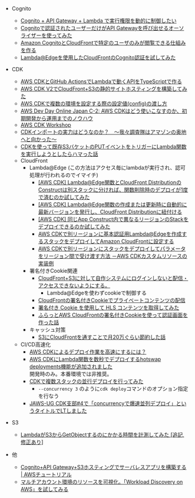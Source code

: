 * Cognito
  * [Cognito + API Gateway + Lambda で実行権限を動的に制御したい](https://blog.serverworks.co.jp/2021/12/22/125040)
  * [Cognitoで認証されたユーザーだけがAPI Gatewayを呼び出せるオーソライザーを使ってみた](https://dev.classmethod.jp/articles/api-gateway-cognito-authorizer/)
  * [Amazon CognitoとCloudFrontで特定のユーザのみが閲覧できる仕組みを作る
  ](https://tech.macloud.jp/entry/2022/05/13/144430)
  * [Lambda@Edgeを使用したCloudFrontのCognito認証を試してみた](https://dev.classmethod.jp/articles/cloud-front-cognito-auth/)
  
* CDK
  * [AWS CDKとGitHub ActionsでLambdaで動くAPIをTypeScriptで作る](https://tech.smartcamp.co.jp/entry/gh-action-and-cdk)
  * [AWS CDK V2でCloudFront+S3の静的サイトホスティングを構築してみた](https://dev.classmethod.jp/articles/i-tried-building-cloudfronts3-static-site-hosting-with-aws-cdk-v2/)
  * [AWS CDKで複数の環境を設定する際の設定値(config)の渡し方](https://dev.classmethod.jp/articles/aws-cdk-multi-environment-config/)
  * [AWS Dev Day Online Japan C-2: AWS CDKはどう使いこなすのか、初期開発から運用までのノウハウ](https://www.youtube.com/watch?v=xLrCEHEYcCM)
  * [AWS CDK Workshop](https://cdkworkshop.com/ja/)
  * [CDKインポートの実力はどうなのか？　〜我々調査隊はアマゾンの奥地へと向かった〜](https://tech.nri-net.com/entry/how_about_cdk_import)
  * [CDKを使って既存S3バケットのPUTイベントをトリガーにLambda関数を実行しようとしたらハマった話](https://dev.classmethod.jp/articles/cdk-s3notification-kick-lambda/)
  * CloudFront
    * Lambda@Edge (この方法はアクセス毎にlambdaが実行され、認可処理が行われるのでイマイチ)
      * [[AWS CDK] Lambda@Edge関数とCloudFront DistributionのConstructは別スタックに分ければ、関数削除時のデプロイが1度で済むのか試してみた](https://dev.classmethod.jp/articles/it-seems-better-to-divide-lambda-edgecloudfront-distribution-resources-into-separate-stacks/)
      * [[AWS CDK] Lambda@Edge関数の作成または更新時に自動的に最新バージョンを発行し、CloudFront Distributionに紐付ける](https://dev.classmethod.jp/articles/aws-cdk-i-tried-linking-lambda-edge-to-cloudfront-distribution/)
      * [[AWS CDK] 同じApp Construct内で異なるリージョンのStackをデプロイできるのか試してみた](https://dev.classmethod.jp/articles/aws-cdk-to-see-if-stacks-in-different-regions-can-be-deployed-in-the-same-app-construct/)
      * [AWS CDKで別リージョンに基本認証用Lambda@Edgeを作成するスタックをデプロイしてAmazon CloudFrontに設定する](https://tech.nri-net.com/entry/aws_cdk_cross_region_stack_deployment_lambda_edge)
      * [AWS CDKで別リージョンにスタックをデプロイしてパラメータをリージョン間で受け渡す方法 －AWS CDKカスタムリソースの実装例](https://tech.nri-net.com/entry/aws_cdk_cross_region_stack_deployment_method)
    * 署名付きCookie関連 
      * [CloudFront+S3に対して自作システムにログインしないと配信・アクセスできないようにする。](https://www.pnkts.net/2018/06/11/s3-signed-cookies/)
        * Lambda@Edgeを使わずcookieで制御する
      * [CloudFrontの署名付きCookieでプライベートコンテンツの配信](https://dev.classmethod.jp/articles/cloudfront-signed-cookie/)
      * [署名付き Cookie を使用して HLS コンテンツを取得してみた](https://dev.classmethod.jp/articles/get-hls-using-signedcookie/)
      * [ふらっとAWS CloudFrontの署名付きCookieを使って認証画面を作った話](https://qiita.com/Kodak_tmo/items/ff656c4b18b59849c011)
    * キャッシュ対策
      * [S3にCloudFrontを通すことで月20万ぐらい節約した話](https://katsusand.dev/posts/aws-s3-to-cloudfront/)
  * CI/CD高速化
    * [AWS CDKによるデプロイ作業を高速にするには？](https://kakehashi-dev.hatenablog.com/entry/2021/10/05/080018)
    * [AWS CDKにLambda関数を数秒でデプロイするhotswap deployments機能が追加されました](https://zenn.dev/intercept6/articles/eed5b5cef89eb2)  
      開発時のみ。本番環境では非推奨。
    * [CDKで複数スタックの並行デプロイを行ってみた](https://dev.classmethod.jp/articles/cdk-concurrency-deployment/)
      * `--concurrency 3` のように`cdk deploy`コマンドのオプション指定を行なう
    * [JAWS-UG CDK支部#4で「concurrencyで爆速並列デプロイ」というタイトルでLTしました](https://qiita.com/hedgehog051/items/5caa438a4c1802442632)
* S3
  * [LambdaがS3からGetObjectするのにかかる時間を計測してみた [追記, 修正あり]](https://dev.classmethod.jp/articles/mesure-download-time-of-get-object-from-s3-on-lambda/)

* 他
  * [Cognito+API Gateway+S3ホスティングでサーバレスアプリを構築する | AWSチュートリアル](https://www.bioerrorlog.work/entry/aws-serverless-tutorial)
  * [マルチアカウント環境のリソースを可視化。「Workload Discovery on AWS」を試してみる](https://aws.amazon.com/jp/builders-flash/202209/workload-discovery-on-aws/?awsf.filter-name=*all)
